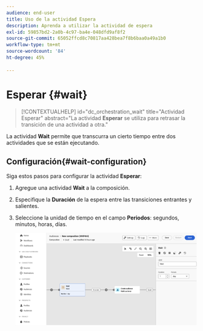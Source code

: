 ```yaml
---
audience: end-user
title: Uso de la actividad Espera
description: Aprenda a utilizar la actividad de espera
exl-id: 59857bd2-2a0b-4c97-ba4e-048dfd9af8f2
source-git-commit: 65052ffcd8c70817aa428bea7f8b6baa0a49a1b0
workflow-type: tm+mt
source-wordcount: '84'
ht-degree: 45%

---
```


# Esperar {#wait}

>[!CONTEXTUALHELP]
>id="dc_orchestration_wait"
>title="Actividad Esperar"
>abstract="La actividad **Esperar** se utiliza para retrasar la transición de una actividad a otra."

La actividad **Wait** permite que transcurra un cierto tiempo entre dos actividades que se están ejecutando.

## Configuración{#wait-configuration}

Siga estos pasos para configurar la actividad **Esperar**:

1. Agregue una actividad **Wait** a la composición.

1. Especifique la **Duración** de la espera entre las transiciones entrantes y salientes.

1. Seleccione la unidad de tiempo en el campo **Periodos**: segundos, minutos, horas, días.

   ![](../assets/wait.png)
